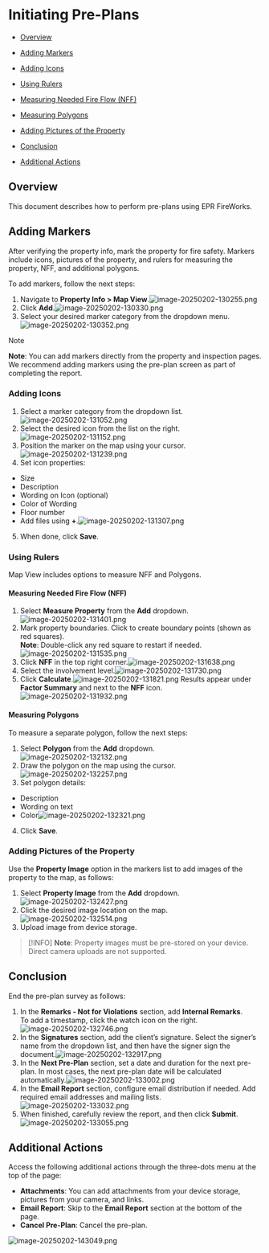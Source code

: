 # Initiating Pre-Plans

- [Overview](#overview)
- [Adding Markers](#adding-markers)
-   [Adding Icons](#adding-icons)
-   [Using Rulers](#using-rulers)
  
  -   [Measuring Needed Fire Flow (NFF)](#measuring-needed-fire-flow-nff)
  
  -   [Measuring Polygons](#measuring-polygons)
-   [Adding Pictures of the Property](#adding-pictures-of-the-property)
- [Conclusion](#conclusion)
- [Additional Actions](#additional-actions)

## Overview

This document describes how to perform pre-plans using EPR FireWorks.

## Adding Markers

After verifying the property info, mark the property for fire safety. Markers include icons, pictures of the property, and rulers for measuring the property, NFF, and additional polygons.

To add markers, follow the next steps:

1. Navigate to **Property Info > Map View**.![image-20250202-130255.png](./attachments/image-20250202-130255.png)
2. Click **Add**.![image-20250202-130330.png](./attachments/image-20250202-130330.png)
3. Select your desired marker category from the dropdown menu.![image-20250202-130352.png](./attachments/image-20250202-130352.png)

> [!NOTE]
> **Note**: You can add markers directly from the property and inspection pages. We recommend adding markers using the pre-plan screen as part of completing the report.

### Adding Icons

1. Select a marker category from the dropdown list.![image-20250202-131052.png](./attachments/image-20250202-131052.png)
2. Select the desired icon from the list on the right.![image-20250202-131152.png](./attachments/image-20250202-131152.png)
3. Position the marker on the map using your cursor.![image-20250202-131239.png](./attachments/image-20250202-131239.png)
4. Set icon properties:
-   Size
-   Description
-   Wording on Icon (optional)
-   Color of Wording
-   Floor number
-   Add files using **+**.![image-20250202-131307.png](./attachments/image-20250202-131307.png)
5. When done, click **Save**.

### Using Rulers

Map View includes options to measure NFF and Polygons.

#### Measuring Needed Fire Flow (NFF)

1. Select **Measure Property** from the **Add** dropdown.![image-20250202-131401.png](./attachments/image-20250202-131401.png)
2. Mark property boundaries. Click to create boundary points (shown as red squares).  
**Note**: Double-click any red square to restart if needed.![image-20250202-131535.png](./attachments/image-20250202-131535.png)
3. Click **NFF** in the top right corner.![image-20250202-131638.png](./attachments/image-20250202-131638.png)
4. Select the involvement level.![image-20250202-131730.png](./attachments/image-20250202-131730.png)
5. Click **Calculate**.![image-20250202-131821.png](./attachments/image-20250202-131821.png)
Results appear under **Factor Summary** and next to the **NFF** icon.![image-20250202-131932.png](./attachments/image-20250202-131932.png)

#### Measuring Polygons

To measure a separate polygon, follow the next steps:

1. Select **Polygon** from the **Add** dropdown.![image-20250202-132132.png](./attachments/image-20250202-132132.png)
2. Draw the polygon on the map using the cursor.![image-20250202-132257.png](./attachments/image-20250202-132257.png)
3. Set polygon details:
-   Description
-   Wording on text
-   Color![image-20250202-132321.png](./attachments/image-20250202-132321.png)
4. Click **Save**.

### Adding Pictures of the Property

Use the **Property Image** option in the markers list to add images of the property to the map, as follows:

1. Select **Property Image** from the **Add** dropdown.![image-20250202-132427.png](./attachments/image-20250202-132427.png)
2. Click the desired image location on the map.![image-20250202-132514.png](./attachments/image-20250202-132514.png)
3. Upload image from device storage.

> [!INFO]
> **Note**: Property images must be pre-stored on your device. Direct camera uploads are not supported.

## Conclusion

End the pre-plan survey as follows:

1. In the **Remarks - Not for Violations** section, add **Internal Remarks**.  
To add a timestamp, click the watch icon on the right.![image-20250202-132746.png](./attachments/image-20250202-132746.png)
2. In the **Signatures** section, add the client’s signature. Select the signer’s name from the dropdown list, and then have the signer sign the document.![image-20250202-132917.png](./attachments/image-20250202-132917.png)
3. In the **Next Pre-Plan** section, set a date and duration for the next pre-plan. In most cases, the next pre-plan date will be calculated automatically.![image-20250202-133002.png](./attachments/image-20250202-133002.png)
4. In the **Email Report** section, configure email distribution if needed. Add required email addresses and mailing lists.![image-20250202-133032.png](./attachments/image-20250202-133032.png)
5. When finished, carefully review the report, and then click **Submit**.![image-20250202-133055.png](./attachments/image-20250202-133055.png)

## Additional Actions

Access the following additional actions through the three-dots menu at the top of the page:

- **Attachments**: You can add attachments from your device storage, pictures from your camera, and links.
- **Email Report**: Skip to the **Email Report** section at the bottom of the page.
- **Cancel Pre-Plan**: Cancel the pre-plan.

![image-20250202-143049.png](./attachments/image-20250202-143049.png)
